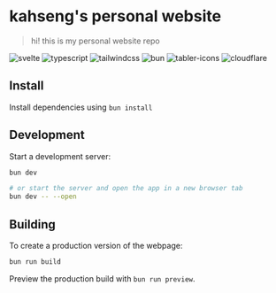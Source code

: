 # kahseng's personal website

> hi! this is my personal website repo

<img alt="svelte" src="https://img.shields.io/badge/svelte-FF3E00?style=for-the-badge&logo=svelte&logoColor=fff"/> <img alt="typescript" src="https://img.shields.io/badge/typescript-3178C6?style=for-the-badge&logo=typescript&logoColor=fff"/> <img alt="tailwindcss" src="https://img.shields.io/badge/tailwindcss-06B6D4?style=for-the-badge&logo=tailwindcss&logoColor=fff"/> <img alt="bun" src="https://img.shields.io/badge/bun-000?style=for-the-badge&logo=bun&logoColor=fff"/> <img alt="tabler-icons" src="https://img.shields.io/badge/tablericons-0854C1?style=for-the-badge&logoColor=fff"/> <img alt="cloudflare" src="https://img.shields.io/badge/cloudflare-F38020?style=for-the-badge&logo=cloudflare&logoColor=fff"/>

## Install

Install dependencies using `bun install`

## Development

Start a development server:

```bash
bun dev

# or start the server and open the app in a new browser tab
bun dev -- --open
```

## Building

To create a production version of the webpage:

```bash
bun run build
```

Preview the production build with `bun run preview`.
